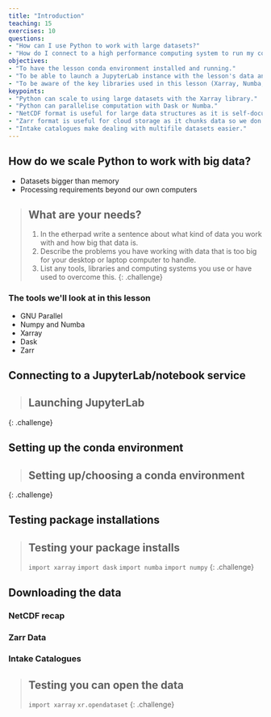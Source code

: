 ```yaml
---
title: "Introduction"
teaching: 15
exercises: 10
questions:
- "How can I use Python to work with large datasets?"
- "How do I connect to a high performance computing system to run my code?"
objectives:
- "To have the lesson conda environment installed and running."
- "To be able to launch a JupyterLab instance with the lesson's data and code present."
- "To be aware of the key libraries used in this lesson (Xarray, Numba, Dask, Intake)."
keypoints:
- "Python can scale to using large datasets with the Xarray library."
- "Python can parallelise computation with Dask or Numba."
- "NetCDF format is useful for large data structures as it is self-documenting and handles multiple dimensions."
- "Zarr format is useful for cloud storage as it chunks data so we don't need to transfer the whole file."
- "Intake catalogues make dealing with multifile datasets easier."
---
```


## How do we scale Python to work with big data?

* Datasets bigger than memory
* Processing requirements beyond our own computers

> ## What are your needs?
> 1. In the etherpad write a sentence about what kind of data you work with and how big that data is.
> 2. Describe the problems you have working with data that is too big for your desktop or laptop computer to handle.
> 3. List any tools, libraries and computing systems you use or have used to overcome this.
{: .challenge}

### The tools we'll look at in this lesson

* GNU Parallel
* Numpy and Numba
* Xarray
* Dask
* Zarr


## Connecting to a JupyterLab/notebook service

> ## Launching JupyterLab
{: .challenge}

## Setting up the conda environment

> ## Setting up/choosing a conda environment
{: .challenge}

## Testing package installations

> ## Testing your package installs
> `import xarray`
> `import dask`
> `import numba`
> `import numpy`
{: .challenge}


## Downloading the data

### NetCDF recap

### Zarr Data

### Intake Catalogues

> ## Testing you can open the data
> `import xarray`
> `xr.opendataset`
{: .challenge}

